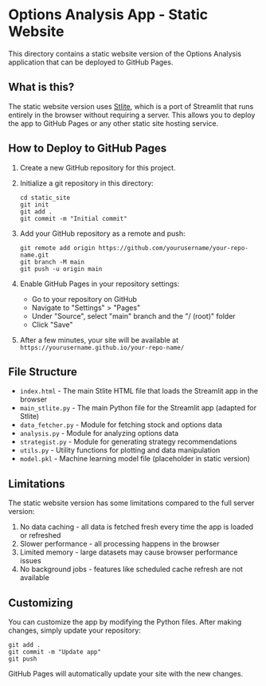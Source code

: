 # Options Analysis App - Static Website

This directory contains a static website version of the Options Analysis application that can be deployed to GitHub Pages.

## What is this?

The static website version uses [Stlite](https://github.com/whitphx/stlite), which is a port of Streamlit that runs entirely in the browser without requiring a server. This allows you to deploy the app to GitHub Pages or any other static site hosting service.

## How to Deploy to GitHub Pages

1. Create a new GitHub repository for this project.

2. Initialize a git repository in this directory:
   ```
   cd static_site
   git init
   git add .
   git commit -m "Initial commit"
   ```

3. Add your GitHub repository as a remote and push:
   ```
   git remote add origin https://github.com/yourusername/your-repo-name.git
   git branch -M main
   git push -u origin main
   ```

4. Enable GitHub Pages in your repository settings:
   - Go to your repository on GitHub
   - Navigate to "Settings" > "Pages"
   - Under "Source", select "main" branch and the "/ (root)" folder
   - Click "Save"

5. After a few minutes, your site will be available at `https://yourusername.github.io/your-repo-name/`

## File Structure

- `index.html` - The main Stlite HTML file that loads the Streamlit app in the browser
- `main_stlite.py` - The main Python file for the Streamlit app (adapted for Stlite)
- `data_fetcher.py` - Module for fetching stock and options data
- `analysis.py` - Module for analyzing options data
- `strategist.py` - Module for generating strategy recommendations
- `utils.py` - Utility functions for plotting and data manipulation
- `model.pkl` - Machine learning model file (placeholder in static version)

## Limitations

The static website version has some limitations compared to the full server version:

1. No data caching - all data is fetched fresh every time the app is loaded or refreshed
2. Slower performance - all processing happens in the browser
3. Limited memory - large datasets may cause browser performance issues
4. No background jobs - features like scheduled cache refresh are not available

## Customizing

You can customize the app by modifying the Python files. After making changes, simply update your repository:

```
git add .
git commit -m "Update app"
git push
```

GitHub Pages will automatically update your site with the new changes.